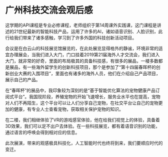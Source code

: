 # 广州科技交流会观后感
   这学期的API课程是专业必修课程，老师组织于第14周课外实践课，这门课程是讲述的21世纪最新的智能科技产品，运用了许多的AI，诸如语音识别、人脸识别，此行给我们带来了诸多感触，学习到了许多外国的科技创新活动项目。
   
   会议是在白云山的科技展览馆展览的，在此处展览显得格外的静谧，环境非常的适宜办理展会，当我们进入大门，门口挂着2019第21届海外人才交流会，我们进入大门，就非常的好奇，里面的布局极其的具备科技感，有很多的展品，一楼多数都是展品，有一些海外留学生的创新科技项目，那个是参加了“第十四届春晖杯的创新创业大赛的入围项目”，里面也有诸多的海外人员，他们在介绍自己产品项目，展示自己的产品。
   
   在“春晖杯”的展品中，我印象较为深刻的是“基于智能优化算法的宠物健康产品订阅式平台”。我国现阶段，养殖宠物的开始飞速增长，服务业水平也在提高，宠物对人们不再陌生，这个平台可以让人们分享自己宠物，在社交平台让自己的宠物更加的健康，有专业人士查看宠物，获取相关保护宠物的知识。
   
   在二楼，我们相继体验了VR的游戏感官体验，他在给我们视觉上的体验，具备着3D效果，我们可以足不出户去体验。在一些科技展览，都有着语音识别的功能，通过语言的呼唤会得到相对应的信息。
   
   此次展演，带来的观感极具科技化，人工智能时代也终将到来，我们要顺应时代的变迁。
